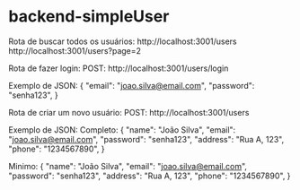 # backend-simpleUser

Rota de buscar todos os usuários:
http://localhost:3001/users
http://localhost:3001/users?page=2

Rota de fazer login:
POST: http://localhost:3001/users/login

Exemplo de JSON:
  {
    "email": "joao.silva@email.com",
    "password": "senha123",
  }


Rota de criar um novo usuário:
POST: http://localhost:3001/users

Exemplo de JSON:
  Completo:
  {
    "name": "João Silva",
    "email": "joao.silva@email.com",
    "password": "senha123",
    "address": "Rua A, 123",
    "phone": "1234567890",
  }

  Minimo:
  {
    "name": "João Silva",
    "email": "joao.silva@email.com",
    "password": "senha123",
    "address": "Rua A, 123",
    "phone": "1234567890",
  }


